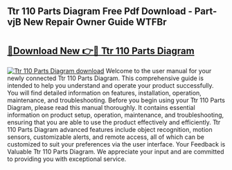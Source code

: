 ## Ttr 110 Parts Diagram Free Pdf Download - Part-vjB New Repair Owner Guide WTFBr

# <h2><a href="http://dfmzkv.blite.top/?on=Ttr+110+Parts+Diagram">🔗Download New 👉🔴 Ttr 110 Parts Diagram</a></h2>

[![Ttr 110 Parts Diagram download](https://i.imgur.com/lujVjoI.png)](http://dfmzkv.blite.top/?on=Ttr+110+Parts+Diagram)
Welcome to the user manual for your newly connected Ttr 110 Parts Diagram. This comprehensive guide is intended to help you understand and operate your product successfully. You will find detailed information on features, installation, operation, maintenance, and troubleshooting. Before you begin using your Ttr 110 Parts Diagram, please read this manual thoroughly. It contains essential information on product setup, operation, maintenance, and troubleshooting, ensuring that you are able to use the product effectively and efficiently. Ttr 110 Parts Diagram advanced features include object recognition, motion sensors, customizable alerts, and remote access, all of which can be customized to suit your preferences via the user interface. Your Feedback is Valuable Ttr 110 Parts Diagram. We appreciate your input and are committed to providing you with exceptional service.
